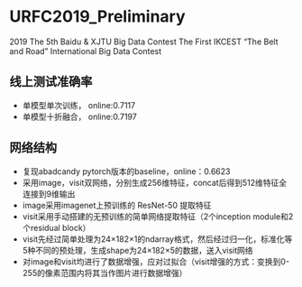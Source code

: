 # URFC2019_Preliminary
2019 The 5th Baidu & XJTU Big Data Contest The First IKCEST “The Belt and Road” International Big Data Contest

## 线上测试准确率 
- 单模型单次训练， online:0.7117
- 单模型十折融合， online:0.7197

## 网络结构
- 复现abadcandy pytorch版本的baseline，online：0.6623
- 采用image，visit双网络，分别生成256维特征，concat后得到512维特征全连接到9维输出
- image采用imagenet上预训练的 ResNet-50 提取特征
- visit采用手动搭建的无预训练的简单网络提取特征（2个inception module和2个residual block）
- visit先经过简单处理为24×182×1的ndarray格式，然后经过归一化，标准化等5种不同的预处理，生成shape为24×182×5的数据，送入visit网络
- 对image和visit均进行了数据增强，应对过拟合（visit增强的方式：变换到0-255的像素范围内将其当作图片进行数据增强）
